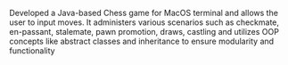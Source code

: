 Developed a Java-based Chess game for MacOS terminal and allows the user to input moves. It administers various scenarios such as checkmate, en-passant, stalemate, pawn promotion, draws, castling and utilizes OOP concepts like abstract classes and inheritance to ensure modularity and functionality
